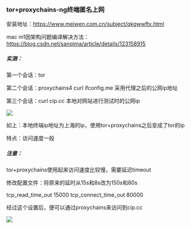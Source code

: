 ### tor+proxychains-ng终端匿名上网

安装地址：https://www.meiwen.com.cn/subject/qkgwwftx.html

mac m1因架构问题编译解决方法：https://blog.csdn.net/sanqima/article/details/123158915



##### 实测：

第一个会话：tor

第二个会话：proxychains4 curl ifconfig.me 采用代理之后的公网ip地址

第三个会话：curl cip.cc 本地对网站进行测试时的公网ip

![](http://www.chentuo.asia/images/4.png)



如上：本地终端ip地址为上海的ip，使用tor+proxychains之后变成了tor的ip

特点：访问速度一般



##### 注意：

tor+proxychains使用起来访问速度比较慢，需要延迟timeout

修改配置文件：将原来的延时从15s和8s改为150s和80s

tcp_read_time_out 15000
tcp_connect_time_out 80000

经过这个设置后，便可以通过proxychains来访问到cip.cc

![](http://www.chentuo.asia/images/6.png)

